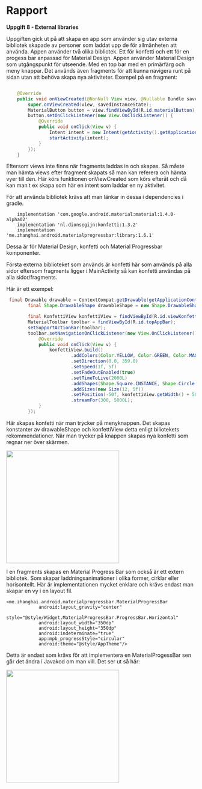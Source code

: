 
# Rapport

**Uppgift 8 - External libraries**

Uppgiften gick ut på att skapa en app som använder sig utav externa bibliotek skapade av personer som laddat upp de för allmänheten att använda. Appen använder två olika bibliotek. Ett för konfetti och ett för en progess bar anpassad för Material Design. Appen använder Material Design som utgångspunkt för utseende. Med en top bar med en primärfärg och meny knappar. Det används även fragments för att kunna navigera runt på sidan utan att behöva skapa nya aktiviteter. Exempel på en fragment:

```Java

    @Override
    public void onViewCreated(@NonNull View view, @Nullable Bundle savedInstanceState) {
        super.onViewCreated(view, savedInstanceState);
        MaterialButton button = view.findViewById(R.id.materialButton);
        button.setOnClickListener(new View.OnClickListener() {
            @Override
            public void onClick(View v) {
                Intent intent = new Intent(getActivity().getApplicationContext(), SecondActivity.class);
                startActivity(intent);
            }
        });
    }

```
Eftersom views inte finns när fragments laddas in och skapas. Så måste man hämta views efter fragment skapats så man kan referera och hämta vyer till den. Här körs funktionen onViewCreated som körs efteråt och då kan man t ex skapa som här en intent som laddar en ny aktivitet.

För att använda bibliotek krävs att man länkar in dessa i dependencies i gradle. 
```
    implementation 'com.google.android.material:material:1.4.0-alpha02'
    implementation 'nl.dionsegijn:konfetti:1.3.2'
    implementation 'me.zhanghai.android.materialprogressbar:library:1.6.1'
```
Dessa är för Material Design, konfetti och Material Progressbar komponenter.

Första externa biblioteket som används är konfetti här som används på alla sidor eftersom fragments ligger i MainActivity så kan konfetti användas på alla sidor/fragments.

Här är ett exempel:

```Java
 final Drawable drawable = ContextCompat.getDrawable(getApplicationContext(), R.drawable.ic_favorite_24);
        final Shape.DrawableShape drawableShape = new Shape.DrawableShape(drawable, true);

        final KonfettiView konfettiView = findViewById(R.id.viewKonfetti);
        MaterialToolbar toolbar = findViewById(R.id.topAppBar);
        setSupportActionBar(toolbar);
        toolbar.setNavigationOnClickListener(new View.OnClickListener() {
            @Override
            public void onClick(View v) {
                konfettiView.build()
                        .addColors(Color.YELLOW, Color.GREEN, Color.MAGENTA, Color.BLUE)
                        .setDirection(0.0, 359.0)
                        .setSpeed(1f, 5f)
                        .setFadeOutEnabled(true)
                        .setTimeToLive(2000L)
                        .addShapes(Shape.Square.INSTANCE, Shape.Circle.INSTANCE, drawableShape)
                        .addSizes(new Size(12, 5f))
                        .setPosition(-50f, konfettiView.getWidth() + 50f, -50f, -50f)
                        .streamFor(300, 5000L);
            }
        });
```
Här skapas konfetti när man trycker på menyknappen. Det skapas konstanter av drawableShape och konfettiView detta enligt biliotekets rekommendationer. När man trycker på knappen skapas nya konfetti som regnar ner över skärmen.

<img src="app2" width="300">

I en fragments skapas en Material Progress Bar som också är ett extern bibliotek. Som skapar laddningsanimationer i olika former, cirklar eller horisontellt. Här är implementationen mycket enklare och krävs endast man skapar en vy i en layout fil.

```
<me.zhanghai.android.materialprogressbar.MaterialProgressBar
            android:layout_gravity="center"
            style="@style/Widget.MaterialProgressBar.ProgressBar.Horizontal"
            android:layout_width="350dp"
            android:layout_height="350dp"
            android:indeterminate="true"
            app:mpb_progressStyle="circular"
            android:theme="@style/AppTheme"/>
```
Detta är endast som krävs för att implementera en MaterialProgessBar sen går det ändra i Javakod om man vill. Det ser ut så här:

<img src="app3" width="300">
